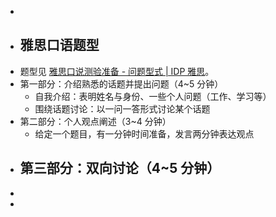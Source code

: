 -
- ## 雅思口语题型
- 题型见 [雅思口说测验准备 - 问题型式 | IDP 雅思](https://ielts.idp.com/hongkong/prepare/article-question-types-ielts-speaking/zh-hans)。
- 第一部分：介绍熟悉的话题并提出问题（4~5 分钟）
	- 自我介绍：表明姓名与身份、一些个人问题（工作、学习等）
	- 围绕话题讨论：以一问一答形式讨论某个话题
- 第二部分：个人观点阐述（3~4 分钟）
	- 给定一个题目，有一分钟时间准备，发言两分钟表达观点
- 第三部分：双向讨论（4~5 分钟）
	-
-
-